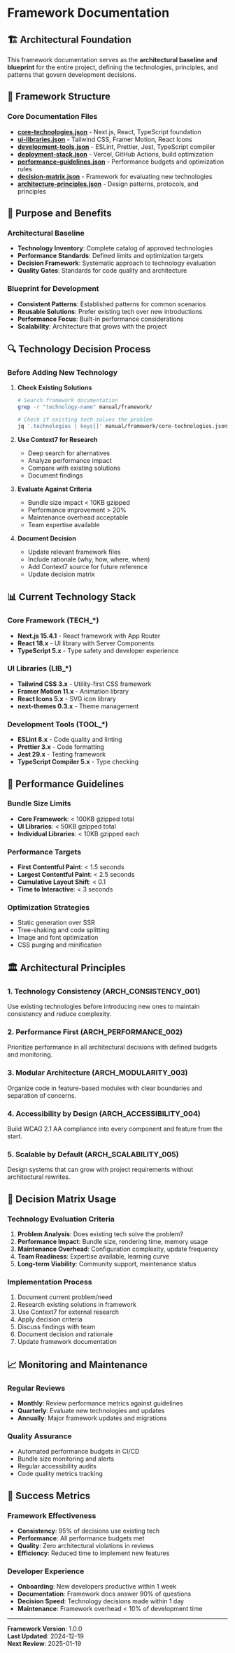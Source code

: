 # Framework Documentation

## 🏗️ Architectural Foundation

This framework documentation serves as the **architectural baseline and blueprint** for the entire project, defining the technologies, principles, and patterns that govern development decisions.

## 📁 Framework Structure

### Core Documentation Files

- **[core-technologies.json](./core-technologies.json)** - Next.js, React, TypeScript foundation
- **[ui-libraries.json](./ui-libraries.json)** - Tailwind CSS, Framer Motion, React Icons
- **[development-tools.json](./development-tools.json)** - ESLint, Prettier, Jest, TypeScript compiler
- **[deployment-stack.json](./deployment-stack.json)** - Vercel, GitHub Actions, build optimization
- **[performance-guidelines.json](./performance-guidelines.json)** - Performance budgets and optimization rules
- **[decision-matrix.json](./decision-matrix.json)** - Framework for evaluating new technologies
- **[architecture-principles.json](./architecture-principles.json)** - Design patterns, protocols, and principles

## 🎯 Purpose and Benefits

### Architectural Baseline
- **Technology Inventory**: Complete catalog of approved technologies
- **Performance Standards**: Defined limits and optimization targets
- **Decision Framework**: Systematic approach to technology evaluation
- **Quality Gates**: Standards for code quality and architecture

### Blueprint for Development
- **Consistent Patterns**: Established patterns for common scenarios
- **Reusable Solutions**: Prefer existing tech over new introductions
- **Performance Focus**: Built-in performance considerations
- **Scalability**: Architecture that grows with the project

## 🔍 Technology Decision Process

### Before Adding New Technology

1. **Check Existing Solutions**
   ```bash
   # Search framework documentation
   grep -r "technology-name" manual/framework/
   
   # Check if existing tech solves the problem
   jq '.technologies | keys[]' manual/framework/core-technologies.json
   ```

2. **Use Context7 for Research**
   - Deep search for alternatives
   - Analyze performance impact
   - Compare with existing solutions
   - Document findings

3. **Evaluate Against Criteria**
   - Bundle size impact < 10KB gzipped
   - Performance improvement > 20%
   - Maintenance overhead acceptable
   - Team expertise available

4. **Document Decision**
   - Update relevant framework files
   - Include rationale (why, how, where, when)
   - Add Context7 source for future reference
   - Update decision matrix

## 📊 Current Technology Stack

### Core Framework (TECH_*)
- **Next.js 15.4.1** - React framework with App Router
- **React 18.x** - UI library with Server Components
- **TypeScript 5.x** - Type safety and developer experience

### UI Libraries (LIB_*)
- **Tailwind CSS 3.x** - Utility-first CSS framework
- **Framer Motion 11.x** - Animation library
- **React Icons 5.x** - SVG icon library
- **next-themes 0.3.x** - Theme management

### Development Tools (TOOL_*)
- **ESLint 8.x** - Code quality and linting
- **Prettier 3.x** - Code formatting
- **Jest 29.x** - Testing framework
- **TypeScript Compiler 5.x** - Type checking

## 🚀 Performance Guidelines

### Bundle Size Limits
- **Core Framework**: < 100KB gzipped total
- **UI Libraries**: < 50KB gzipped total
- **Individual Libraries**: < 10KB gzipped each

### Performance Targets
- **First Contentful Paint**: < 1.5 seconds
- **Largest Contentful Paint**: < 2.5 seconds
- **Cumulative Layout Shift**: < 0.1
- **Time to Interactive**: < 3 seconds

### Optimization Strategies
- Static generation over SSR
- Tree-shaking and code splitting
- Image and font optimization
- CSS purging and minification

## 🏛️ Architectural Principles

### 1. Technology Consistency (ARCH_CONSISTENCY_001)
Use existing technologies before introducing new ones to maintain consistency and reduce complexity.

### 2. Performance First (ARCH_PERFORMANCE_002)
Prioritize performance in all architectural decisions with defined budgets and monitoring.

### 3. Modular Architecture (ARCH_MODULARITY_003)
Organize code in feature-based modules with clear boundaries and separation of concerns.

### 4. Accessibility by Design (ARCH_ACCESSIBILITY_004)
Build WCAG 2.1 AA compliance into every component and feature from the start.

### 5. Scalable by Default (ARCH_SCALABILITY_005)
Design systems that can grow with project requirements without architectural rewrites.

## 🔄 Decision Matrix Usage

### Technology Evaluation Criteria
1. **Problem Analysis**: Does existing tech solve the problem?
2. **Performance Impact**: Bundle size, rendering time, memory usage
3. **Maintenance Overhead**: Configuration complexity, update frequency
4. **Team Readiness**: Expertise available, learning curve
5. **Long-term Viability**: Community support, maintenance status

### Implementation Process
1. Document current problem/need
2. Research existing solutions in framework
3. Use Context7 for external research
4. Apply decision criteria
5. Discuss findings with team
6. Document decision and rationale
7. Update framework documentation

## 📈 Monitoring and Maintenance

### Regular Reviews
- **Monthly**: Review performance metrics against guidelines
- **Quarterly**: Evaluate new technologies and updates
- **Annually**: Major framework updates and migrations

### Quality Assurance
- Automated performance budgets in CI/CD
- Bundle size monitoring and alerts
- Regular accessibility audits
- Code quality metrics tracking

## 🎯 Success Metrics

### Framework Effectiveness
- **Consistency**: 95% of decisions use existing tech
- **Performance**: All performance budgets met
- **Quality**: Zero architectural violations in reviews
- **Efficiency**: Reduced time to implement new features

### Developer Experience
- **Onboarding**: New developers productive within 1 week
- **Documentation**: Framework docs answer 90% of questions
- **Decision Speed**: Technology decisions made within 1 day
- **Maintenance**: Framework overhead < 10% of development time

---

**Framework Version**: 1.0.0  
**Last Updated**: 2024-12-19  
**Next Review**: 2025-01-19